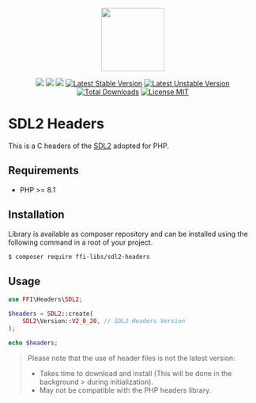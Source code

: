 <p align="center">
    <a href="https://github.com/ffi-libs">
        <img src="https://avatars.githubusercontent.com/u/101121010?s=256" width="128" />
    </a>
</p>

<p align="center">
    <a href="https://github.com/php-ffi-libs/sdl2-headers/actions"><img src="https://github.com/php-ffi-libs/glfw3-headers/workflows/build/badge.svg"></a>
    <a href="https://packagist.org/packages/ffi-libs/sdl2-headers"><img src="https://img.shields.io/badge/PHP-8.1.0-ff0140.svg"></a>
    <a href="https://packagist.org/packages/ffi-libs/sdl2-headers"><img src="https://img.shields.io/badge/SDL2-2.0.20-cc3c20.svg"></a>
    <a href="https://packagist.org/packages/ffi-libs/sdl2-headers"><img src="https://poser.pugx.org/ffi-libs/sdl2-headers/version" alt="Latest Stable Version"></a>
    <a href="https://packagist.org/packages/ffi-libs/sdl2-headers"><img src="https://poser.pugx.org/ffi-libs/sdl2-headers/v/unstable" alt="Latest Unstable Version"></a>
    <a href="https://packagist.org/packages/ffi-libs/sdl2-headers"><img src="https://poser.pugx.org/ffi-libs/sdl2-headers/downloads" alt="Total Downloads"></a>
    <a href="https://raw.githubusercontent.com/php-ffi-libs/sdl2-headers/master/LICENSE.md"><img src="https://poser.pugx.org/ffi-libs/sdl2-headers/license" alt="License MIT"></a>
</p>

# SDL2 Headers

This is a C headers of the [SDL2](https://www.libsdl.org/download-2.0.php) adopted for PHP.

## Requirements

- PHP >= 8.1

## Installation

Library is available as composer repository and can be installed using the
following command in a root of your project.

```sh
$ composer require ffi-libs/sdl2-headers
```

## Usage

```php
use FFI\Headers\SDL2;

$headers = SDL2::create(
    SDL2\Version::V2_0_20, // SDL2 Headers Version
);

echo $headers;
```

> Please note that the use of header files is not the latest version:
> - Takes time to download and install (This will be done in the background
    >   during initialization).
> - May not be compatible with the PHP headers library.

